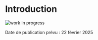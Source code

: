 # Introduction

![work in progress](/img/work-in-progress.jpeg)

Date de publication prévu : 22 février 2025